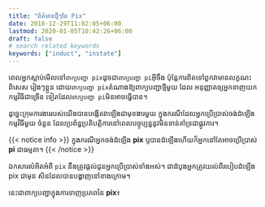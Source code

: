 ```yaml
---
title: "ព័ត៌មានថ្មីៗនៃ Pix"
date: 2018-12-29T11:02:05+06:00
lastmod: 2020-01-05T10:42:26+06:00
draft: false
# search related keywords
keywords: ["induct", "instate"]
---
```

ពេលអ្នកស្តាប់មើលទៅ`ពាក្យបញ្ជា pix`ដូចជា`ពាក្យបញ្ជា pi`អ៊ីចឹង ប៉ុន្តែការពិតទៅពួកវាមានលក្ខណះពិសេស រៀងៗខ្លួន ដោយ`ពាក្យបញ្ជា pix`តំណាងឱ្យពាក្យបញ្ជាថ្មីមួយ ដែល អនុញ្ញាតឲ្យអ្នកទាញយកកម្មវិធីជាច្រើន ទៀតដែល`ពាក្យបញ្ជា pi`មិនអាចធ្វើបាន។ 

ដូច្នេះក្រុមការងាររបស់យើងបានបង្កើតវាឡើងជាមុខងារមួយ ក្នុងករណីដែលអ្នកប្រើប្រាស់ចង់ដំឡើងកម្មវិធីមួយ ចំនួន ដែលប្រព័ន្ធប្រតិបត្តិការនៅពេលបច្ចុប្បន្ននូវមិនទាន់គាំទ្រជាផ្លូវការ។

{{< notice info >}}
ក្នុងករណីអ្នកចង់ដំឡើង **pix** ឫបានដំឡើងហើយក៏អ្នកនៅតែអាចប្រើប្រាស់ **pi** ជាធម្មតា។
{{< /notice >}}

ឯកសារលំអិតអំពី `pix` នឹងត្រូវផ្តល់ជូនអ្នកប្រើប្រាស់ទាំងអស់។ 
ជាដំបូងអ្នកត្រូវយល់ពីរបៀបដំឡើង pix ជាមុន សិនដែលបានបង្ហាញនៅខាងក្រោម។

នេះជាពាក្យបញ្ជាក្នុងការទាញប្រភពនៃ **pix**៖